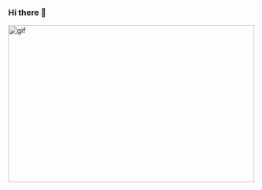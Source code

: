 ### Hi there 👋

<p><img align="center" alt="gif" src="https://user-images.githubusercontent.com/84334919/151342963-317d3bb9-266a-45ab-a73d-eceba6b09858.gif" width ="500" height = "320" /></p>
